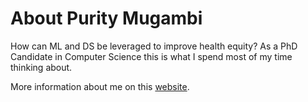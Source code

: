 # About Purity Mugambi

How can ML and DS be leveraged to improve health equity? As a PhD Candidate in Computer Science this is what I spend most of my time thinking about.

More information about me on this <a href="https://pmugambi.github.io/"> website</a>.
